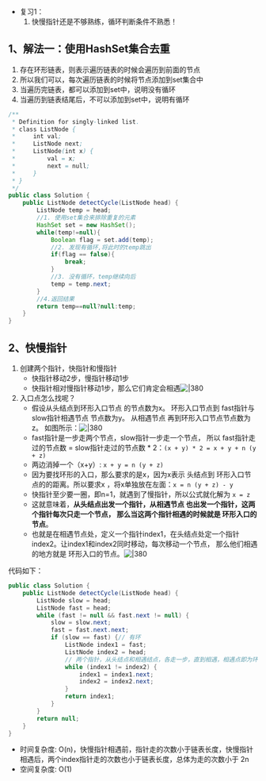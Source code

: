 - 复习1：
	1. 快慢指针还是不够熟练，循环判断条件不熟悉！
## 1、解法一：使用HashSet集合去重

1. 存在环形链表，则表示遍历链表的时候会遍历到前面的节点
2. 所以我们可以，每次遍历链表的时候将节点添加到set集合中
3. 当遍历完链表，都可以添加到set中，说明没有循环
4. 当遍历到链表结尾后，不可以添加到set中，说明有循环

```java
/**
 * Definition for singly-linked list.
 * class ListNode {
 *     int val;
 *     ListNode next;
 *     ListNode(int x) {
 *         val = x;
 *         next = null;
 *     }
 * }
 */
public class Solution {
    public ListNode detectCycle(ListNode head) {
        ListNode temp = head;
        //1. 使用set集合来排除重复的元素
        HashSet set = new HashSet();
        while(temp!=null){
            Boolean flag = set.add(temp);
            //2. 发现有循环,将此时的temp跳出
            if(flag == false){
                break;
            }
            //3. 没有循环，temp继续向后
            temp = temp.next;
        }
		//4.返回结果
        return temp==null?null:temp;
    }
}
```

## 2、快慢指针

1. 创建两个指针，快指针和慢指针
	- 快指针移动2步，慢指针移动1步
	- 快指针相对慢指针移动1步，那么它们肯定会相遇![|380](https://my-obsidian-image.oss-cn-guangzhou.aliyuncs.com/2024/04/de6628c509b5cdbaa203474e10e3a4fb.gif)
2. 入口点怎么找呢？
	- 假设从头结点到环形入口节点 的节点数为x。 环形入口节点到 fast指针与slow指针相遇节点 节点数为y。 从相遇节点 再到环形入口节点节点数为 z。 如图所示：![|380](https://my-obsidian-image.oss-cn-guangzhou.aliyuncs.com/2024/04/dfa61ea24d8ff1569bdf024a6edd2d50.png)
	- fast指针是一步走两个节点，slow指针一步走一个节点， 所以 fast指针走过的节点数 = slow指针走过的节点数 * 2：`(x + y) * 2 = x + y + n (y + z)`
	- 两边消掉一个（x+y）: `x + y = n (y + z)`
	- 因为要找环形的入口，那么要求的是x，因为x表示 头结点到 环形入口节点的的距离。所以要求x ，将x单独放在左面：`x = n (y + z) - y`
	- 快指针至少要一圈，即n=1，就遇到了慢指针，所以公式就化解为 `x = z`
	- 这就意味着，**从头结点出发一个指针，从相遇节点 也出发一个指针，这两个指针每次只走一个节点， 那么当这两个指针相遇的时候就是 环形入口的节点**。
	- 也就是在相遇节点处，定义一个指针index1，在头结点处定一个指针index2。让index1和index2同时移动，每次移动一个节点， 那么他们相遇的地方就是 环形入口的节点。![|380](https://my-obsidian-image.oss-cn-guangzhou.aliyuncs.com/2024/04/8f5eae85160e0232dc065af045fbeeb9.gif)

代码如下：

```java
public class Solution {
    public ListNode detectCycle(ListNode head) {
        ListNode slow = head;
        ListNode fast = head;
        while (fast != null && fast.next != null) {
            slow = slow.next;
            fast = fast.next.next;
            if (slow == fast) {// 有环
                ListNode index1 = fast;
                ListNode index2 = head;
                // 两个指针，从头结点和相遇结点，各走一步，直到相遇，相遇点即为环入口
                while (index1 != index2) {
                    index1 = index1.next;
                    index2 = index2.next;
                }
                return index1;
            }
        }
        return null;
    }
}
```

- 时间复杂度: O(n)，快慢指针相遇前，指针走的次数小于链表长度，快慢指针相遇后，两个index指针走的次数也小于链表长度，总体为走的次数小于 2n
- 空间复杂度: O(1)
